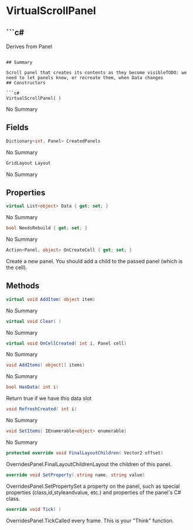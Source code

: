 # VirtualScrollPanel

## ```c#
Derives from Panel
```

## Summary

Scroll panel that creates its contents as they become visibleTODO: we need to let panels know, or recreate them, when Data changes
## Constructors

```c#
VirtualScrollPanel( ) 
```
No Summary
## Fields

```c#
Dictionary<int, Panel> CreatedPanels
```
No Summary
```c#
GridLayout Layout
```
No Summary
## Properties

```c#
virtual List<object> Data { get; set; } 
```
No Summary
```c#
bool NeedsRebuild { get; set; } 
```
No Summary
```c#
Action<Panel, object> OnCreateCell { get; set; } 
```
Create a new panel. You should add a child to the passed panel (which is the cell).
## Methods

```c#
virtual void AddItem( object item) 
```
No Summary
```c#
virtual void Clear( ) 
```
No Summary
```c#
virtual void OnCellCreated( int i, Panel cell) 
```
No Summary
```c#
void AddItems( object[] items) 
```
No Summary
```c#
bool HasData( int i) 
```
Return true if we have this data slot
```c#
void RefreshCreated( int i) 
```
No Summary
```c#
void SetItems( IEnumerable<object> enumerable) 
```
No Summary
```c#
protected override void FinalLayoutChildren( Vector2 offset) 
```
OverridesPanel.FinalLayoutChildrenLayout the children of this panel.
```c#
override void SetProperty( string name, string value) 
```
OverridesPanel.SetPropertySet a property on the panel, such as special properties (class,id,styleandvalue, etc.) and properties of the panel's C# class.
```c#
override void Tick( ) 
```
OverridesPanel.TickCalled every frame. This is your "Think" function.
